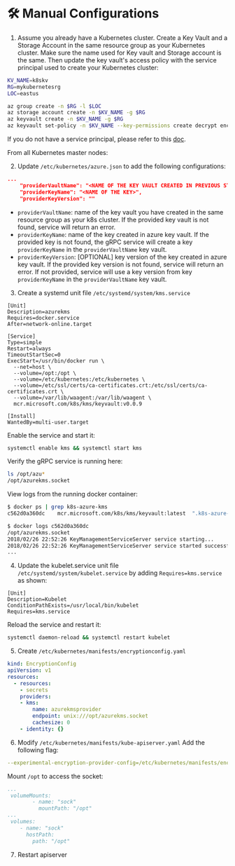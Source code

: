 # 🛠 Manual Configurations #

1. Assume you already have a Kubernetes cluster. Create a Key Vault and a Storage Account in the same resource group as your Kubernetes cluster. Make sure the name used for Key vault and Storage account is the same. Then update the key vault's access policy with the service principal used to create your Kubernetes cluster:

```bash
KV_NAME=k8skv
RG=mykubernetesrg
LOC=eastus

az group create -n $RG -l $LOC
az storage account create -n $KV_NAME -g $RG
az keyvault create -n $KV_NAME -g $RG
az keyvault set-policy -n $KV_NAME --key-permissions create decrypt encrypt get list --spn <YOUR SPN CLIENT ID>
```

If you do not have a service principal, please refer to this [doc](https://docs.microsoft.com/en-us/cli/azure/create-an-azure-service-principal-azure-cli?view=azure-cli-latest).

From all Kubernetes master nodes:

2. Update `/etc/kubernetes/azure.json` to add the following configurations:

```json
...
    "providerVaultName": "<NAME OF THE KEY VAULT CREATED IN PREVIOUS STEP>",
    "providerKeyName": "<NAME OF THE KEY>",
    "providerKeyVersion": ""

```
* `providerVaultName`: name of the key vault you have created in the same resource group as your k8s cluster. If the provided key vault is not found, service will return an error.
* `providerKeyName`: name of the key created in azure key vault. If the provided key is not found, the gRPC service will create a key `providerKeyName` in the `providerVaultName` key vault.
* `providerKeyVersion`: [OPTIONAL] key version of the key created in azure key vault. If the provided key version is not found, service will return an error. If not provided, service will use a key version from key `providerKeyName` in the `providerVaultName` key vault.

3. Create a systemd unit file `/etc/systemd/system/kms.service`

```
[Unit]
Description=azurekms
Requires=docker.service
After=network-online.target

[Service]
Type=simple
Restart=always
TimeoutStartSec=0
ExecStart=/usr/bin/docker run \
  --net=host \
  --volume=/opt:/opt \
  --volume=/etc/kubernetes:/etc/kubernetes \
  --volume=/etc/ssl/certs/ca-certificates.crt:/etc/ssl/certs/ca-certificates.crt \
  --volume=/var/lib/waagent:/var/lib/waagent \
  mcr.microsoft.com/k8s/kms/keyvault:v0.0.9

[Install]
WantedBy=multi-user.target
```
Enable the service and start it:

```bash
systemctl enable kms && systemctl start kms
```
Verify the gRPC service is running here:

```bash
ls /opt/azu*
/opt/azurekms.socket
```

View logs from the running docker container:
```bash
$ docker ps | grep k8s-azure-kms
c562d0a360dc    mcr.microsoft.com/k8s/kms/keyvault:latest  ".k8s-azure-kms"    1 min ago   Up 1 min    nostalgic_knuth

$ docker logs c562d0a360dc
/opt/azurekms.socket	
2018/02/26 22:52:26 KeyManagementServiceServer service starting...	
2018/02/26 22:52:26 KeyManagementServiceServer service started successfully.
...
```

4. Update the kubelet.service unit file `/etc/systemd/system/kubelet.service` by adding `Requires=kms.service` as shown:

```
[Unit]
Description=Kubelet
ConditionPathExists=/usr/local/bin/kubelet
Requires=kms.service

```
Reload the service and restart it:

```bash
systemctl daemon-reload && systemctl restart kubelet
```

5. Create `/etc/kubernetes/manifests/encryptionconfig.yaml`

```yaml
kind: EncryptionConfig
apiVersion: v1
resources:
  - resources:
    - secrets
    providers:
    - kms:
        name: azurekmsprovider
        endpoint: unix:///opt/azurekms.socket
        cachesize: 0
    - identity: {}
```

6. Modify `/etc/kubernetes/manifests/kube-apiserver.yaml` 
Add the following flag:

```yaml
--experimental-encryption-provider-config=/etc/kubernetes/manifests/encryptionconfig.yaml
```  
Mount `/opt` to access the socket:

```yaml
...
 volumeMounts:
        - name: "sock"
          mountPath: "/opt"
...
 volumes:
    - name: "sock"
      hostPath:
        path: "/opt"

```

7. Restart apiserver